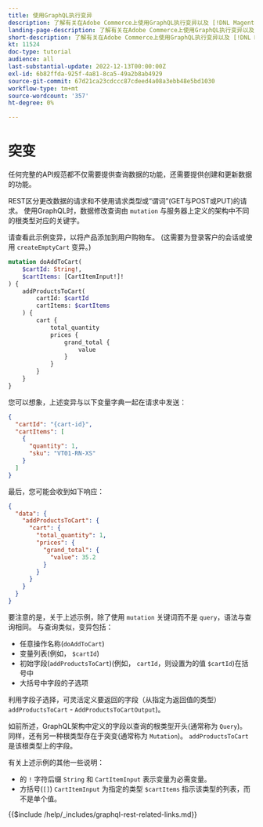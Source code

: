 ```yaml
---
title: 使用GraphQL执行变异
description: 了解有关在Adobe Commerce上使用GraphQL执行变异以及 [!DNL Magento Open Source]. 使用POST调用执行首个变异。
landing-page-description: 了解有关在Adobe Commerce上使用GraphQL执行变异以及 [!DNL Magento Open Source]. 使用POST调用执行首个变异。
short-description: 了解有关在Adobe Commerce上使用GraphQL执行变异以及 [!DNL Magento Open Source]. 使用POST调用执行首个变异。
kt: 11524
doc-type: tutorial
audience: all
last-substantial-update: 2022-12-13T00:00:00Z
exl-id: 6b82ffda-925f-4a81-8ca5-49a2b8ab4929
source-git-commit: 67d21ca23cdccc87cdeed4a08a3ebb48e5bd1030
workflow-type: tm+mt
source-wordcount: '357'
ht-degree: 0%

---
```


# 突变

任何完整的API规范都不仅需要提供查询数据的功能，还需要提供创建和更新数据的功能。

REST区分更改数据的请求和不使用请求类型或“谓词”(GET与POST或PUT)的请求。
使用GraphQL时，数据修改查询由 `mutation` 与服务器上定义的架构中不同的根类型对应的关键字。

请查看此示例变异，以将产品添加到用户购物车。 (这需要为登录客户的会话或使用 `createEmptyCart` 变异。)

```graphql
mutation doAddToCart(
    $cartId: String!,
    $cartItems: [CartItemInput!]!
) {
    addProductsToCart(
        cartId: $cartId
        cartItems: $cartItems
    ) {
        cart {
            total_quantity
            prices {
                grand_total {
                    value
                }
            }
        }
    }
}
```

您可以想象，上述变异与以下变量字典一起在请求中发送：

```json
{
  "cartId": "{cart-id}",
  "cartItems": [
    {
      "quantity": 1,
      "sku": "VT01-RN-XS"
    }
  ]
}
```

最后，您可能会收到如下响应：

```json
{
  "data": {
    "addProductsToCart": {
      "cart": {
        "total_quantity": 1,
        "prices": {
          "grand_total": {
            "value": 35.2
          }
        }
      }
    }
  }
}
```

要注意的是，关于上述示例，除了使用 `mutation` 关键词而不是 `query`，语法与查询相同。 与查询类似，变异包括：

* 任意操作名称(`doAddToCart`)
* 变量列表(例如， `$cartId`)
* 初始字段(`addProductsToCart`)(例如， `cartId`，则设置为的值 `$cartId`)在括号中
* 大括号中字段的子选项

利用字段子选择，可灵活定义要返回的字段（从指定为返回值的类型） `addProductsToCart` - `AddProductsToCartOutput`)。

如前所述，GraphQL架构中定义的字段以查询的根类型开头(通常称为 `Query`)。 同样，还有另一种根类型存在于突变(通常称为 `Mutation`)。 `addProductsToCart` 是该根类型上的字段。

有关上述示例的其他一些说明：

* 的 `!` 字符后缀 `String` 和 `CartItemInput` 表示变量为必需变量。
* 方括号(`[]`) `CartItemInput` 为指定的类型 `$cartItems` 指示该类型的列表，而不是单个值。

{{$include /help/_includes/graphql-rest-related-links.md}}
